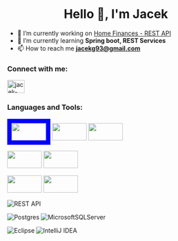 <h1 align="center">Hello 👋, I'm Jacek</h1>

- 🔭 I’m currently working on [Home Finances - REST API](https://github.com/Jacekg1993/home-finances-api)
- 🌱 I’m currently learning **Spring boot, REST Services**
- 📫 How to reach me **jacekg93@gmail.com**

<h3 align="left">Connect with me:</h3>
<p align="left">
<a href="https://linkedin.com/in/jacek-gos" target="blank"><img align="center" src="https://raw.githubusercontent.com/rahuldkjain/github-profile-readme-generator/master/src/images/icons/Social/linked-in-alt.svg" alt="jacek-gos" height="30" width="40" /></a>
</p>

<h3 align="left">Languages and Tools:</h3>


<img style="border-style:solid;border:2;border-color:blue" src="https://user-images.githubusercontent.com/46130249/157364838-ab9ccde4-51ac-4d8b-9b4a-a44e541890ef.png" 
width="80px" height="40px" border="10px black"/>
<img src="https://user-images.githubusercontent.com/46130249/157364491-4a900728-a063-42f5-a66d-3aee588f1a13.png" 
width="80px" height="40px" >
<img src="https://user-images.githubusercontent.com/46130249/157365216-ee4a9e89-f2dd-4959-9651-2435c2d5768b.png" 
width="80px" height="40px" >
</p>

<img src="https://user-images.githubusercontent.com/46130249/157460437-e907fc8a-3b72-4a67-a93e-349ecd3ea12e.png" 
width="80px" height="40px" >
<img src="https://user-images.githubusercontent.com/46130249/157460907-21ea1781-0a18-4d60-995f-b3dd18fefff2.png" 
width="80px" height="40px" >

</p>

<img src="https://user-images.githubusercontent.com/46130249/157465408-f5029595-eb35-47e7-a7fc-c108cc5bcfa2.png" 
width="80px" height="40px">
<img src="https://user-images.githubusercontent.com/46130249/157466194-c907b582-5400-4179-8a24-7c0bd7d5caa3.png" 
width="80px" height="40px" >

</p>

![REST API](https://user-images.githubusercontent.com/46130249/157134162-c71820a7-7c03-4c73-b2d3-aa65def199a7.png)

</p>

![Postgres](https://img.shields.io/badge/postgres-%23316192.svg?style=for-the-badge&logo=postgresql&logoColor=white)
![MicrosoftSQLServer](https://img.shields.io/badge/Microsoft%20SQL%20Sever-CC2927?style=for-the-badge&logo=microsoft%20sql%20server&logoColor=white)</p>

![Eclipse](https://img.shields.io/badge/Eclipse-FE7A16.svg?style=for-the-badge&logo=Eclipse&logoColor=white)
![IntelliJ IDEA](https://img.shields.io/badge/IntelliJIDEA-000000.svg?style=for-the-badge&logo=intellij-idea&logoColor=white) </p>
